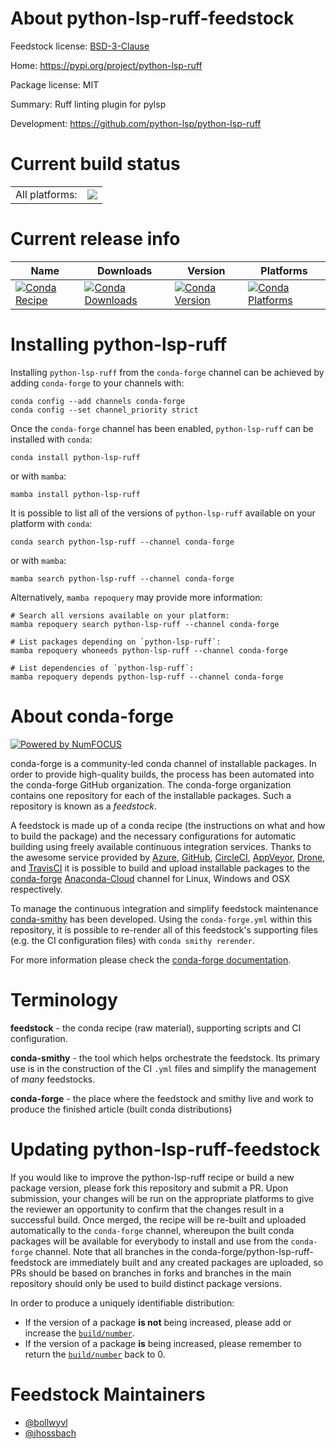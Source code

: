 About python-lsp-ruff-feedstock
===============================

Feedstock license: [BSD-3-Clause](https://github.com/conda-forge/python-lsp-ruff-feedstock/blob/main/LICENSE.txt)

Home: https://pypi.org/project/python-lsp-ruff

Package license: MIT

Summary: Ruff linting plugin for pylsp

Development: https://github.com/python-lsp/python-lsp-ruff

Current build status
====================


<table><tr><td>All platforms:</td>
    <td>
      <a href="https://dev.azure.com/conda-forge/feedstock-builds/_build/latest?definitionId=18856&branchName=main">
        <img src="https://dev.azure.com/conda-forge/feedstock-builds/_apis/build/status/python-lsp-ruff-feedstock?branchName=main">
      </a>
    </td>
  </tr>
</table>

Current release info
====================

| Name | Downloads | Version | Platforms |
| --- | --- | --- | --- |
| [![Conda Recipe](https://img.shields.io/badge/recipe-python--lsp--ruff-green.svg)](https://anaconda.org/conda-forge/python-lsp-ruff) | [![Conda Downloads](https://img.shields.io/conda/dn/conda-forge/python-lsp-ruff.svg)](https://anaconda.org/conda-forge/python-lsp-ruff) | [![Conda Version](https://img.shields.io/conda/vn/conda-forge/python-lsp-ruff.svg)](https://anaconda.org/conda-forge/python-lsp-ruff) | [![Conda Platforms](https://img.shields.io/conda/pn/conda-forge/python-lsp-ruff.svg)](https://anaconda.org/conda-forge/python-lsp-ruff) |

Installing python-lsp-ruff
==========================

Installing `python-lsp-ruff` from the `conda-forge` channel can be achieved by adding `conda-forge` to your channels with:

```
conda config --add channels conda-forge
conda config --set channel_priority strict
```

Once the `conda-forge` channel has been enabled, `python-lsp-ruff` can be installed with `conda`:

```
conda install python-lsp-ruff
```

or with `mamba`:

```
mamba install python-lsp-ruff
```

It is possible to list all of the versions of `python-lsp-ruff` available on your platform with `conda`:

```
conda search python-lsp-ruff --channel conda-forge
```

or with `mamba`:

```
mamba search python-lsp-ruff --channel conda-forge
```

Alternatively, `mamba repoquery` may provide more information:

```
# Search all versions available on your platform:
mamba repoquery search python-lsp-ruff --channel conda-forge

# List packages depending on `python-lsp-ruff`:
mamba repoquery whoneeds python-lsp-ruff --channel conda-forge

# List dependencies of `python-lsp-ruff`:
mamba repoquery depends python-lsp-ruff --channel conda-forge
```


About conda-forge
=================

[![Powered by
NumFOCUS](https://img.shields.io/badge/powered%20by-NumFOCUS-orange.svg?style=flat&colorA=E1523D&colorB=007D8A)](https://numfocus.org)

conda-forge is a community-led conda channel of installable packages.
In order to provide high-quality builds, the process has been automated into the
conda-forge GitHub organization. The conda-forge organization contains one repository
for each of the installable packages. Such a repository is known as a *feedstock*.

A feedstock is made up of a conda recipe (the instructions on what and how to build
the package) and the necessary configurations for automatic building using freely
available continuous integration services. Thanks to the awesome service provided by
[Azure](https://azure.microsoft.com/en-us/services/devops/), [GitHub](https://github.com/),
[CircleCI](https://circleci.com/), [AppVeyor](https://www.appveyor.com/),
[Drone](https://cloud.drone.io/welcome), and [TravisCI](https://travis-ci.com/)
it is possible to build and upload installable packages to the
[conda-forge](https://anaconda.org/conda-forge) [Anaconda-Cloud](https://anaconda.org/)
channel for Linux, Windows and OSX respectively.

To manage the continuous integration and simplify feedstock maintenance
[conda-smithy](https://github.com/conda-forge/conda-smithy) has been developed.
Using the ``conda-forge.yml`` within this repository, it is possible to re-render all of
this feedstock's supporting files (e.g. the CI configuration files) with ``conda smithy rerender``.

For more information please check the [conda-forge documentation](https://conda-forge.org/docs/).

Terminology
===========

**feedstock** - the conda recipe (raw material), supporting scripts and CI configuration.

**conda-smithy** - the tool which helps orchestrate the feedstock.
                   Its primary use is in the construction of the CI ``.yml`` files
                   and simplify the management of *many* feedstocks.

**conda-forge** - the place where the feedstock and smithy live and work to
                  produce the finished article (built conda distributions)


Updating python-lsp-ruff-feedstock
==================================

If you would like to improve the python-lsp-ruff recipe or build a new
package version, please fork this repository and submit a PR. Upon submission,
your changes will be run on the appropriate platforms to give the reviewer an
opportunity to confirm that the changes result in a successful build. Once
merged, the recipe will be re-built and uploaded automatically to the
`conda-forge` channel, whereupon the built conda packages will be available for
everybody to install and use from the `conda-forge` channel.
Note that all branches in the conda-forge/python-lsp-ruff-feedstock are
immediately built and any created packages are uploaded, so PRs should be based
on branches in forks and branches in the main repository should only be used to
build distinct package versions.

In order to produce a uniquely identifiable distribution:
 * If the version of a package **is not** being increased, please add or increase
   the [``build/number``](https://docs.conda.io/projects/conda-build/en/latest/resources/define-metadata.html#build-number-and-string).
 * If the version of a package **is** being increased, please remember to return
   the [``build/number``](https://docs.conda.io/projects/conda-build/en/latest/resources/define-metadata.html#build-number-and-string)
   back to 0.

Feedstock Maintainers
=====================

* [@bollwyvl](https://github.com/bollwyvl/)
* [@jhossbach](https://github.com/jhossbach/)

